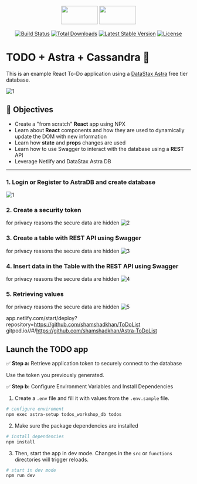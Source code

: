 <p align="center"><img src="https://www.import.io/wp-content/uploads/2017/10/React-logo.png" width=100 height=50>
  <img src="https://user-images.githubusercontent.com/12265243/125605180-7260a070-ff8e-4c3c-9859-5c821524edc5.png" width=100 height=50></p>
  
<p align="center">
<a href="https://github.com/facebook/react/blob/master/LICENSE"><img src="https://img.shields.io/badge/license-MIT-blue.svg" alt="Build Status"></a>
<a href="https://www.npmjs.com/package/react"><img src="https://circleci.com/gh/facebook/react.svg?style=shield&circle-token=:circle-token" alt="Total Downloads"></a>
<a href="https://circleci.com/gh/facebook/react"><img src="https://img.shields.io/npm/v/react.svg" alt="Latest Stable Version"></a>
<a href="https://reactjs.org/docs/how-to-contribute.html#your-first-pull-request"><img src="https://img.shields.io/badge/PRs-welcome-brightgreen.svg" alt="License"></a>
</p>

# TODO + Astra + Cassandra 📒

This is an example React To-Do application using a [DataStax Astra](https://dtsx.io/appdev-7-7) free tier database.
<!--- ENDEXCLUDE --->

![1](https://user-images.githubusercontent.com/12265243/125601578-480fa7a5-0e6d-4b09-8675-1866a79d34f7.PNG)
## 🎯 Objectives
* Create a "from scratch" **React** app using NPX
* Learn about **React** components and how they are used to dynamically update the DOM with new information
* Learn how **state** and **props** changes are used
* Learn how to use Swagger to interact with the database using a **REST** API 
* Leverage Netlify and DataStax Astra DB

-----------------------------------------
### 1. Login or Register to AstraDB and create database
![1](https://user-images.githubusercontent.com/12265243/124930324-e7031b00-e009-11eb-93ce-6c9cf3d405a9.PNG)
### 2. Create a security token
for privacy reasons the secure data are hidden
![2](https://user-images.githubusercontent.com/12265243/124930776-49f4b200-e00a-11eb-8423-4c783d07ca14.PNG)
### 3. Create a table with REST API using Swagger
for privacy reasons the secure data are hidden
![3](https://user-images.githubusercontent.com/12265243/124932386-b4f2b880-e00b-11eb-8195-95585c82ecee.PNG)
### 4. Insert data in the Table with the REST API using Swagger
for privacy reasons the secure data are hidden
![4](https://user-images.githubusercontent.com/12265243/124932645-ec616500-e00b-11eb-95c2-c6a7de39fd27.PNG)
### 5. Retrieving values
for privacy reasons the secure data are hidden
![5](https://user-images.githubusercontent.com/12265243/124933132-52e68300-e00c-11eb-9d83-4efd320c8ca8.PNG)

app.netlify.com/start/deploy?repository=https://github.com/shamshadkhan/ToDoList
gitpod.io//#/https://github.com/shamshadkhan/Astra-ToDoList
## Launch the TODO app

✅  **Step a:** Retrieve application token to securely connect to the database

Use the token you previously generated. 

✅  **Step b:** Configure Environment Variables and Install Dependencies

1. Create a `.env` file and fill it with values from the `.env.sample` file.
```sh
# configure enviroment
npm exec astra-setup todos_workshop_db todos
```
2. Make sure the package dependencies are installed
```sh
# install dependencies
npm install
```

3. Then, start the app in dev mode. Changes in the `src` or `functions` directories will trigger reloads.
```sh
# start in dev mode
npm run dev
